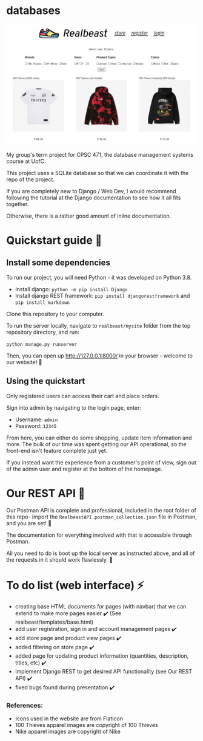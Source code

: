 # databases

![](images/storefront.JPG)

My group's term project for CPSC 471, the database management systems course at UofC. 

This project uses a SQLite database so that we can coordinate it with the repo of the project. 

If you are completely new to Django / Web Dev, I would recommend following the tutorial at the Django documentation to see how it all fits together. 

Otherwise, there is a rather good amount of inline documentation. 

# Quickstart guide :rocket:

## Install some dependencies

To run our project, you will need Python - it was developed on Python 3.8. 

- Install django: `python -m pip install Django` 
- Install django REST framework: `pip install djangorestframework` and `pip install markdown`

Clone this repository to your computer.

To run the server locally, navigate to `realbeast/mysite` folder from the top repository directory, and run: 

`python manage.py runserver`

Then, you can open up http://127.0.0.1:8000/ in your browser - welcome to our website! :rocket:

## Using the quickstart

Only registered users can access their cart and place orders.

Sign into admin by navigating to the login page, enter:

- Username: `admin`
- Password: `12345`

From here, you can either do some shopping, update item information and more. The bulk of our time was spent getting our API operational, so the front-end isn't feature complete just yet. 

If you instead want the experience from a customer's point of view, sign out of the admin user and register at the bottom of the homepage. 

# Our REST API :whale2:

Our Postman API is complete and professional, included in the root folder of this repo- import the `RealbeastAPI.postman_collection.json` file in Postman, and you are set! :rocket:

The documentation for everything involved with that is accessible through Postman. 

All you need to do is boot up the local server as instructed above, and all of the requests in it should work flawlessly. :tada:

# To do list (web interface) :zap:
- creating base HTML documents for pages (with navbar) that we can extend to make more pages easier :heavy_check_mark: (See realbeast/templates/base.html)
- add user registration, sign in and account management pages :heavy_check_mark:
- add store page and product view pages :heavy_check_mark:
- added filtering on store page :heavy_check_mark:
- added page for updating product information (quantities, description, titles, etc)  :heavy_check_mark:
- implement Django REST to get desired API functionality (see Our REST API) :heavy_check_mark:
- fixed bugs found during presentation  :heavy_check_mark:


### References: 

- Icons used in the website are from Flaticon
- 100 Thieves apparel images are copyright of 100 Thieves
- Nike apparel images are copyright of Nike

